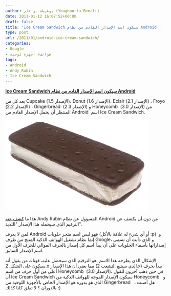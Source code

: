 ```yaml
---
author: يوغرطة بن علي (Youghourta Benali)
date: 2011-01-12 16:07:52+00:00
draft: false
title: 'Ice Cream Sandwich سيكون اسم الإصدار القادم من نظام Android '
type: post
url: /2011/01/android-ice-cream-sandwich/
categories:
- Google
- هواتف/ أجهزة لوحية
tags:
- Android
- Andy Rubin
- Ice Cream Sandwich
---
```


**[Ice Cream Sandwich سيكون اسم الإصدار القادم من نظام Android](https://www.it-scoop.com/2011/01/android-ice-cream-sandwich/)**


بعد كل من Cupcake (الإصدار 1.5)، Donut (الإصدار 1.6)، Eclair (الإصدار 2.1) ، Froyo (الإصدار 2.2) ، Gingerbread  (الإصدار 2.3) و Honeycomb  (الإصدار 3.0) من المنتظر أن يحمل الإصدار القادم من Android  اسم Ice Cream Sandwich.

[![](icecreamsandwich-Android.png)
](https://www.it-scoop.com/2011/01/android-ice-cream-sandwich/)

هذا ما [كشف عنه](http://techcrunch.com/2011/01/11/android-ice-cream-sandwich/) Andy Rubin المسؤول عن نظام Android من دون أن يكشف عن الترقيم الذي سيحمله هذا الإصدار "اللذيذ".

لمن لا يعرف Android فهو ليس اسم متجر حلويات (أو أي شيء له علاقة بالأكل :p)  و إنما نظام تشغيل الهواتف الذكية المنتج من طرف Google، و الذي دأبت أن تسمي إصداراتها بأسماء الحلويات على أن يبدأ اسم كل إصدار بالحرف الموالي للحرف الأول من اسم الإصدار السابق.

الإشكال الذي يطرحه هذا الاسم  هو الترقيم الذي سيحصل عليه، فهناك من يقول أنه سيكون على الشكل 2.x مما يعني أن هذا الإصدار (الذي سيتبع التشعب 2.x) يبدأ بحرف أعلى من أول حرف من اسم Honeycomb  (الإصدار 3.0)، في حين ذهب آخرون للقول أن Ice Cream Sandwich سيكون الإصدار الموجه للهواتف الذكية من Honeycomb   و الذي هو بدوره هو الإصدار الخاص بالأجهزة اللوحية من Gingerbread   ، هل أصبت بالدوران ؟ لا تقلق كلنا كذلك :)
